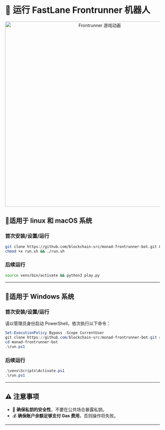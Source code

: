 # 🚀 运行 FastLane Frontrunner 机器人
<p align="center">
  <img src="frontrunner-gif.gif" alt="Frontrunner 游戏动画" width="600">
</p>

## 🔴适用于 linux 和 macOS 系统
### 首次安装/设置/运行
```bash
git clone https://github.com/blockchain-src/monad-frontrunner-bot.git && cd monad-frontrunner-bot
chmod +x run.sh && ./run.sh
```

### 后续运行
```bash
source venv/bin/activate && python3 play.py
```
---
## 🔴适用于 Windows 系统
### 首次安装/设置/运行
请以管理员身份启动 PowerShell，依次执行以下命令：

```powershell
Set-ExecutionPolicy Bypass -Scope CurrentUser
git clone https://github.com/blockchain-src/monad-frontrunner-bot.git #确保你已经安装了git,才能执行此命令
cd monad-frontrunner-bot
.\run.ps1
```
### 后续运行
```powershell
.\venv\Scripts\Activate.ps1
.\run.ps1
```
---

## ⚠️ 注意事项

- 🔐 **确保私钥的安全性**，不要在公共场合暴露私钥。
- 💰 **确保账户余额足够支付 Gas 费用**，否则操作将失败。

---